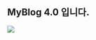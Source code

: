 <h2>MyBlog 4.0 입니다.</h2>
<img src= 'https://github.com/Honey99s/gittest1/assets/149447004/b362245a-3c15-42ab-bc69-5b8f1bb1ea22'>
